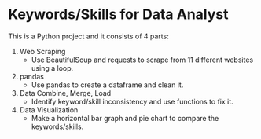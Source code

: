 # Keywords/Skills for Data Analyst

This is a Python project and it consists of 4 parts:
1. Web Scraping
    - Use BeautifulSoup and requests to scrape from 11 different websites using a loop.
2. pandas
    - Use pandas to create a dataframe and clean it.
3. Data Combine, Merge, Load
    - Identify keyword/skill inconsistency and use functions to fix it.
4. Data Visualization
    - Make a horizontal bar graph and pie chart to compare the keywords/skills.